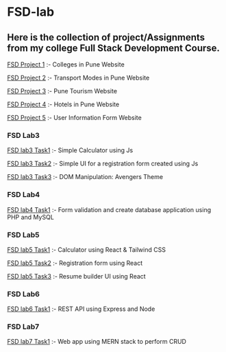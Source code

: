 # FSD-lab
## Here is the collection of project/Assignments from my college Full Stack Development Course. 

[FSD Project 1](https://github.com/riya-kondawar/fsd1-college-website) :- Colleges in Pune Website

[FSD Project 2](https://github.com/riya-kondawar/fsd2-transport-website) :- Transport Modes in Pune Website

[FSD Project 3](https://github.com/riya-kondawar/fsd3-pune-tourism-website) :- Pune Tourism Website

[FSD Project 4](https://github.com/riya-kondawar/fsd4-hotels-pune-website) :- Hotels in Pune Website

[FSD Project 5](https://github.com/riya-kondawar/fsd5-form-website) :- User Information Form Website

### FSD Lab3
[FSD lab3 Task1](https://github.com/riya-kondawar/calculator) :- Simple Calculator using Js

[FSD lab3 Task2](https://github.com/riya-kondawar/Music-class-form) :- Simple UI for a registration form created using Js

[FSD lab3 Task3](https://github.com/riya-kondawar/Avengers-DOM-manipulation) :- DOM Manipulation: Avengers Theme

### FSD Lab4
[FSD lab4 Task1](#) :- Form validation and create database application using PHP and MySQL

### FSD Lab5
[FSD lab5 Task1](https://github.com/riya-kondawar/calculator-react) :- Calculator using React & Tailwind CSS 

[FSD lab5 Task2](https://github.com/riya-kondawar/react-form) :- Registration form using React

[FSD lab5 Task3](https://github.com/riya-kondawar/react-resume-builder) :- Resume builder UI using React 

### FSD Lab6
[FSD lab6 Task1](#) :- REST API using Express and Node 

### FSD Lab7
[FSD lab7 Task1](#) :- Web app using MERN stack to perform CRUD



